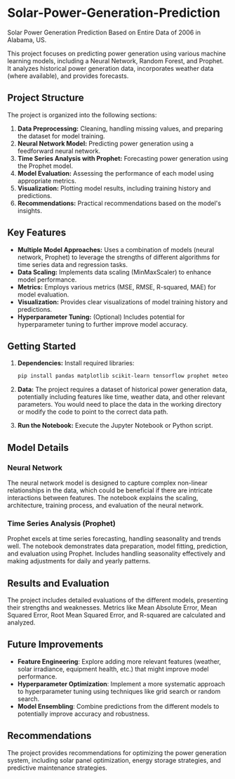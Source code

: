 # Solar-Power-Generation-Prediction
Solar Power Generation Prediction Based on Entire Data of 2006 in Alabama, US.

This project focuses on predicting power generation using various machine learning models, including a Neural Network, Random Forest, and Prophet.  It analyzes historical power generation data, incorporates weather data (where available), and provides forecasts.

## Project Structure

The project is organized into the following sections:

1. **Data Preprocessing:** Cleaning, handling missing values, and preparing the dataset for model training.
2. **Neural Network Model:**  Predicting power generation using a feedforward neural network.
3. **Time Series Analysis with Prophet:** Forecasting power generation using the Prophet model.
4. **Model Evaluation:** Assessing the performance of each model using appropriate metrics.
5. **Visualization:** Plotting model results, including training history and predictions.
6. **Recommendations:**  Practical recommendations based on the model's insights.

## Key Features

* **Multiple Model Approaches:**  Uses a combination of models (neural network, Prophet) to leverage the strengths of different algorithms for time series data and regression tasks.
* **Data Scaling:**  Implements data scaling (MinMaxScaler) to enhance model performance.
* **Metrics:**  Employs various metrics (MSE, RMSE, R-squared, MAE) for model evaluation.
* **Visualization:** Provides clear visualizations of model training history and predictions.
* **Hyperparameter Tuning:**  (Optional) Includes potential for hyperparameter tuning to further improve model accuracy.


## Getting Started

1. **Dependencies:**
   Install required libraries:
   ```bash
   pip install pandas matplotlib scikit-learn tensorflow prophet meteostat shap
   ```

2. **Data:**
   The project requires a dataset of historical power generation data, potentially including features like time, weather data, and other relevant parameters. You would need to place the data in the working directory or modify the code to point to the correct data path.

3. **Run the Notebook:**  Execute the Jupyter Notebook or Python script.


## Model Details

### Neural Network

The neural network model is designed to capture complex non-linear relationships in the data, which could be beneficial if there are intricate interactions between features. The notebook explains the scaling, architecture, training process, and evaluation of the neural network.


### Time Series Analysis (Prophet)

Prophet excels at time series forecasting, handling seasonality and trends well.  The notebook demonstrates data preparation, model fitting, prediction, and evaluation using Prophet. Includes handling seasonality effectively and making adjustments for daily and yearly patterns.


## Results and Evaluation

The project includes detailed evaluations of the different models, presenting their strengths and weaknesses. Metrics like Mean Absolute Error, Mean Squared Error, Root Mean Squared Error, and R-squared are calculated and analyzed.

## Future Improvements

* **Feature Engineering**:  Explore adding more relevant features (weather, solar irradiance, equipment health, etc.) that might improve model performance.
* **Hyperparameter Optimization**: Implement a more systematic approach to hyperparameter tuning using techniques like grid search or random search.
* **Model Ensembling**: Combine predictions from the different models to potentially improve accuracy and robustness.


## Recommendations

The project provides recommendations for optimizing the power generation system, including solar panel optimization, energy storage strategies, and predictive maintenance strategies.
